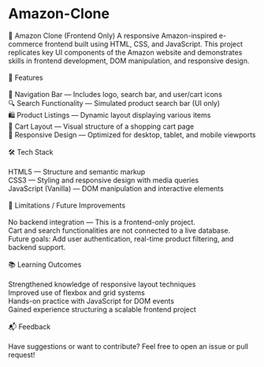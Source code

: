 # Amazon-Clone
🛒 Amazon Clone (Frontend Only)
A responsive Amazon-inspired e-commerce frontend built using HTML, CSS, and JavaScript. This project replicates key UI components of the Amazon website and demonstrates skills in frontend development, DOM manipulation, and responsive design.
<br>
<br>
🚀 Features<br>
<br>
🧭 Navigation Bar — Includes logo, search bar, and user/cart icons
<br>
🔍 Search Functionality — Simulated product search bar (UI only)
<br>
🛍️ Product Listings — Dynamic layout displaying various items
<br>
🛒 Cart Layout — Visual structure of a shopping cart page
<br>
📱 Responsive Design — Optimized for desktop, tablet, and mobile viewports
<br>
<br>
🛠️ Tech Stack<br>
<br>
HTML5 — Structure and semantic markup
<br>
CSS3 — Styling and responsive design with media queries
<br>
JavaScript (Vanilla) — DOM manipulation and interactive elements
<br>
<br>
🚧 Limitations / Future Improvements<br>
<br>
No backend integration — This is a frontend-only project.
<br>
Cart and search functionalities are not connected to a live database.
<br>
Future goals: Add user authentication, real-time product filtering, and backend support.
<br>
<br>
📚 Learning Outcomes<br>
<br>
Strengthened knowledge of responsive layout techniques
<br>
Improved use of flexbox and grid systems
<br>
Hands-on practice with JavaScript for DOM events
<br>
Gained experience structuring a scalable frontend project
<br>
<br>
📬 Feedback<br>
<br>
Have suggestions or want to contribute? Feel free to open an issue or pull request!


